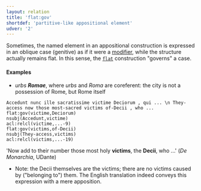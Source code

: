 ```yaml
---
layout: relation
title: 'flat:gov'
shortdef: 'partitive-like appositional element'
udver: '2'
---
```


Sometimes, the named element in an appositional construction is expressed in an oblique case (genitive) as if it were a [modifier](u-dep/nmod), while the structure actually remains flat. In this sense, the [`flat`](u-dep/flat) construction "governs" a case. 


#### Examples

* *urbs **Romae***, where *urbs* and *Roma* are coreferent: the city is not a possession of Rome, but Rome itself

~~~ sdparse
Accedunt nunc ille sacratissime victime Deciorum , qui ... \n They-access now those most-sacred victims of-Decii , who ...
flat:gov(victime,Deciorum)
nsubj(Accedunt,victime)
acl:relcl(victime,...-9)
flat:gov(victims,of-Decii)
nsubj(They-access,victims)
acl:relcl(victims,...-19)
~~~

'Now add to their number those most holy **victims**, the **Decii**, who ...' (*De Monarchia*, UDante)

* Note: the Decii themselves are the victims; there are no victims caused by ("belonging to") them. The English translation indeed conveys this expression with a mere apposition.
<!-- Interlanguage links updated Út 9. května 2023, 20:04:16 CEST -->
